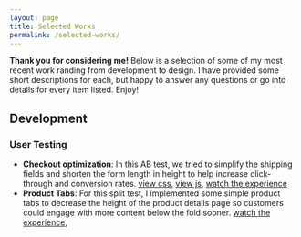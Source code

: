```yaml
---
layout: page
title: Selected Works
permalink: /selected-works/
---
```



**Thank you for considering me!** Below is a selection of some of my most recent work randing from development to design. I have provided some short descriptions for each, but happy to answer any questions or go into details for every item listed. Enjoy!

## Development 
### User Testing
- **Checkout optimization**: In this AB test, we tried to simplify the shipping fields and shorten 
the form length in height to help increase click-through and conversion rates. [view css](https://gist.github.com/cweachock/632bbca6e2d48ef4a469052a5edeece7), 
[view js](https://gist.github.com/cweachock/ccb486953770d6498e6a9df42b2448a2), [watch the experience](https://chrisweachock.com/videos/simplified-shipping-test-part1-10-8-2018.mp4)
- **Product Tabs**: For this split test, I implemented some simple product tabs to decrease the height of the product details page so customers could engage with more content below the fold sooner. [watch the experience](https://chrisweachock.com/videos/product-tabs-horiztonal-test1-wide.mp4), 
